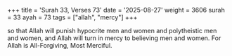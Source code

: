 +++
title = 'Surah 33, Verses 73'
date = '2025-08-27'
weight = 3606
surah = 33
ayah = 73
tags = ["allah", "mercy"]
+++

so that Allah will punish hypocrite men and women and polytheistic men and women, and Allah will turn in mercy to believing men and women. For Allah is All-Forgiving, Most Merciful. 